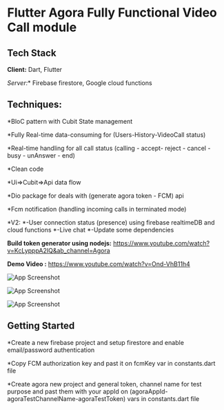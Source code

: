 # Flutter Agora Fully Functional Video Call module

## Tech Stack

**Client:** Dart, Flutter

*Server:** Firebase firestore, Google cloud functions

## Techniques:

*BloC pattern with Cubit State management

*Fully Real-time data-consuming for (Users-History-VideoCall status)

*Real-time handling for all call status (calling - accept- reject - cancel - busy - unAnswer - end)

*Clean code

*Ui=>Cubit=>Api data flow

*Dio package for deals with (generate agora token - FCM) api

*Fcm notification (handling incoming calls in terminated mode)

*V2:
 *-User connection status (presence) using firebase realtimeDB and cloud functions
 *-Live chat
 *-Update some dependencies

**Build token generator using nodejs:** https://www.youtube.com/watch?v=KcLypppA2IQ&ab_channel=Agora

**Demo Video :** https://www.youtube.com/watch?v=Ond-VhB11h4


![App Screenshot](https://i.ibb.co/3kWWdVX/Untitled1.png)

![App Screenshot](https://i.ibb.co/nbV41dV/new.png)

![App Screenshot](https://i.ibb.co/8KdjTF1/Untitled2.png)


## Getting Started

*Create a new firebase project and setup firestore and enable email/password authentication

*Copy FCM authorization key and past it on fcmKey var in constants.dart file

*Create agora new project and general token, channel name for test purpose and past them with your appId on (agoraAppId-agoraTestChannelName-agoraTestToken) vars in constants.dart file

